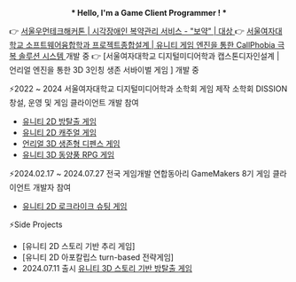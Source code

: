 <p align="center">
<b>* Hello, I'm a Game Client Programmer ! *</b></p>

👉 [서울우먼테크해커톤 | 시각장애인 복약관리 서비스 - "보약" | 대상 ](https://github.com/SWH-FortuneCookie)
👉 [서울여자대학교 소프트웨어융합학과 프로젝트종합설계 | 유니티 게임 엔진을 통한 CallPhobia 극복 솔루션 시스템 ](https://github.com/muncaem/Hello..) 개발 중
👉 [서울여자대학교 디지털미디어학과 캡스톤디자인설계 | 언리얼 엔진을 통한 3D 3인칭 생존 서바이벌 게임 ] 개발 중


⚡2022 ~ 2024 서울여자대학교 디지털미디어학과 소학회 게임 제작 소학회 DISSION 창설, 운영 및 게임 클라이언트 개발 참여
- [유니티 2D 방탈출 게임]([https://github.com/muncaem/code_esc](https://github.com/muncaem/paranoia))
- [유니티 2D 캐주얼 게임](https://github.com/muncaem/Street_Cat_Fighter)
- [언리얼 3D 생존형 디펜스 게임](https://github.com/intheWorldRoi/teethDefence)
- [유니티 3D 동양풍 RPG 게임](https://github.com/Comedianz/MainRepo)

⚡2024.02.17 ~ 2024.07.27 전국 게임개발 연합동아리 GameMakers 8기 게임 클라이언트 개발자 참여
- [유니티 2D 로크라이크 슈팅 게임](https://github.com/CircusCircuit/CircusCircuit)

⚡Side Projects
- [유니티 2D 스토리 기반 추리 게임]
- [유니티 2D 아포칼립스 turn-based 전략게임]
- 2024.07.11 출시 [유니티 3D 스토리 기반 방탈출 게임](https://store.steampowered.com/app/2916970/_/)

<!--
**muncaem/muncaem** is a ✨ _special_ ✨ repository because its `README.md` (this file) appears on your GitHub profile.

Here are some ideas to get you started:

- 🔭 I’m currently working on ...
- 🌱 I’m currently learning ...
- 👯 I’m looking to collaborate on ...
- 🤔 I’m looking for help with ...
- 💬 Ask me about ...
- 📫 How to reach me: ...
- 😄 Pronouns: ...
- ⚡ Fun fact: ...
-->
